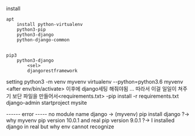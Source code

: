 install

	apt
		install python-virtualenv
		python3-pip
		python3-django
		python-django-common


	pip3
		python3-django
			<sel>
			djangorestframework

setting
	python3 -m venv myvenv
	virtualenv --python=python3.6 myvenv
		<after env/bin/activate>
			이후에 django세팅 해줘야됨 ... 
			따라서 이걸 일일이 쳐주기 보단 파일을 만들어서<requirements.txt>
				-pip install -r requirements.txt
	django-admin startproject mysite

------ error -----
no module name django
	-> (myvenv) pip install django
	?-> why myvenv pip version 10.0.1 and real pip version 9.0.1
	?-> I installed django in real but why env cannot recognize


